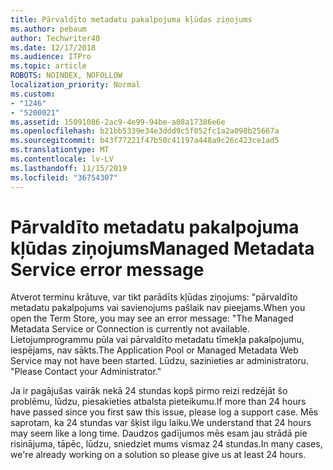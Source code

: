 ```yaml
---
title: Pārvaldīto metadatu pakalpojuma kļūdas ziņojums
ms.author: pebaum
author: Techwriter40
ms.date: 12/17/2018
ms.audience: ITPro
ms.topic: article
ROBOTS: NOINDEX, NOFOLLOW
localization_priority: Normal
ms.custom:
- "1246"
- "5200021"
ms.assetid: 15091086-2ac9-4e99-94be-a08a17386e6e
ms.openlocfilehash: b21bb5339e34e3ddd9c5f052fc1a2a098b25667a
ms.sourcegitcommit: b43f77221f47b50c41197a448a9c26c423ce1ad5
ms.translationtype: MT
ms.contentlocale: lv-LV
ms.lasthandoff: 11/15/2019
ms.locfileid: "36754307"
---
```

# <a name="managed-metadata-service-error-message"></a><span data-ttu-id="127cd-102">Pārvaldīto metadatu pakalpojuma kļūdas ziņojums</span><span class="sxs-lookup"><span data-stu-id="127cd-102">Managed Metadata Service error message</span></span>

<span data-ttu-id="127cd-103">Atverot terminu krātuve, var tikt parādīts kļūdas ziņojums: "pārvaldīto metadatu pakalpojums vai savienojums pašlaik nav pieejams.</span><span class="sxs-lookup"><span data-stu-id="127cd-103">When you open the Term Store, you may see an error message: "The Managed Metadata Service or Connection is currently not available.</span></span> <span data-ttu-id="127cd-104">Lietojumprogrammu pūla vai pārvaldīto metadatu tīmekļa pakalpojumu, iespējams, nav sākts.</span><span class="sxs-lookup"><span data-stu-id="127cd-104">The Application Pool or Managed Metadata Web Service may not have been started.</span></span> <span data-ttu-id="127cd-105">Lūdzu, sazinieties ar administratoru. "</span><span class="sxs-lookup"><span data-stu-id="127cd-105">Please Contact your Administrator."</span></span>
  
<span data-ttu-id="127cd-106">Ja ir pagājušas vairāk nekā 24 stundas kopš pirmo reizi redzējāt šo problēmu, lūdzu, piesakieties atbalsta pieteikumu.</span><span class="sxs-lookup"><span data-stu-id="127cd-106">If more than 24 hours have passed since you first saw this issue, please log a support case.</span></span> <span data-ttu-id="127cd-107">Mēs saprotam, ka 24 stundas var šķist ilgu laiku.</span><span class="sxs-lookup"><span data-stu-id="127cd-107">We understand that 24 hours may seem like a long time.</span></span> <span data-ttu-id="127cd-108">Daudzos gadījumos mēs esam jau strādā pie risinājuma, tāpēc, lūdzu, sniedziet mums vismaz 24 stundas.</span><span class="sxs-lookup"><span data-stu-id="127cd-108">In many cases, we're already working on a solution so please give us at least 24 hours.</span></span>
  